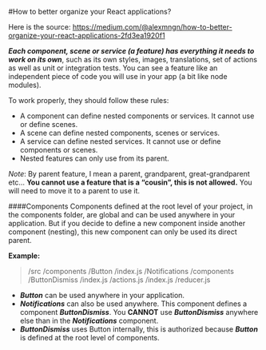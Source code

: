 #How to better organize your React applications?

Here is the source: https://medium.com/@alexmngn/how-to-better-organize-your-react-applications-2fd3ea1920f1

__*Each component, scene or service (a feature) has everything it needs to work on its own*__, such as its own styles, images, translations, set of actions as well as unit or integration tests. You can see a feature like an independent piece of code you will use in your app (a bit like node modules).

To work properly, they should follow these rules:

* A component can define nested components or services. It cannot use or define scenes.
* A scene can define nested components, scenes or services.
* A service can define nested services. It cannot use or define components or scenes.
* Nested features can only use from its parent.

*Note*: By parent feature, I mean a parent, grandparent, great-grandparent etc… **You cannot use a feature that is a “cousin”, this is not allowed.** You will need to move it to a parent to use it.

####Components
Components defined at the root level of your project, in the components folder, are global and can be used anywhere in your application. But if you decide to define a new component inside another component (nesting), this new component can only be used its direct parent.

__Example:__

>   /src
>     /components
>       /Button
>         /index.js
>       /Notifications 
>         /components 
>           /ButtonDismiss 
>             /index.js
>         /actions.js
>         /index.js
>         /reducer.js

* __*Button*__ can be used anywhere in your application.
* __*Notifications*__ can also be used anywhere. 
    This component defines a component __*ButtonDismiss*__.
    You **CANNOT** use __*ButtonDismiss*__ anywhere else than in the __*Notifications*__ component.
* __*ButtonDismiss*__ uses Button internally, this is authorized because __*Button*__ is defined at the root level of components.
